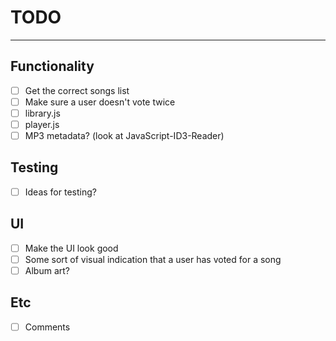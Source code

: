 # TODO
---

## Functionality

* [ ] Get the correct songs list
* [ ] Make sure a user doesn't vote twice
* [ ] library.js
* [ ] player.js
* [ ] MP3 metadata? (look at JavaScript-ID3-Reader)

## Testing

* [ ] Ideas for testing?

## UI

* [ ] Make the UI look good
* [ ] Some sort of visual indication that a user has voted for a song
* [ ] Album art?

## Etc

* [ ] Comments
